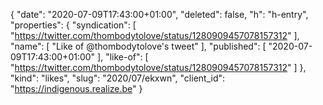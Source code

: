 {
  "date": "2020-07-09T17:43:00+01:00",
  "deleted": false,
  "h": "h-entry",
  "properties": {
    "syndication": [
      "https://twitter.com/thombodytolove/status/1280909457078157312"
    ],
    "name": [
      "Like of @thombodytolove's tweet"
    ],
    "published": [
      "2020-07-09T17:43:00+01:00"
    ],
    "like-of": [
      "https://twitter.com/thombodytolove/status/1280909457078157312"
    ]
  },
  "kind": "likes",
  "slug": "2020/07/ekxwn",
  "client_id": "https://indigenous.realize.be"
}
